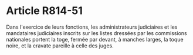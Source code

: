 # Article R814-51

Dans l'exercice de leurs fonctions, les administrateurs judiciaires et les mandataires judiciaires inscrits sur les listes dressées par les commissions nationales portent la toge, fermée par devant, à manches larges, la toque noire, et la cravate pareille à celle des juges.